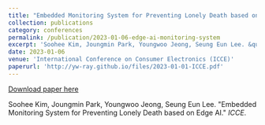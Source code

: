 ```yaml
---
title: "Embedded Monitoring System for Preventing Lonely Death based on Edge AI"
collection: publications
category: conferences
permalink: /publication/2023-01-06-edge-ai-monitoring-system
excerpt: 'Soohee Kim, Joungmin Park, Youngwoo Jeong, Seung Eun Lee. &quot;Embedded Monitoring System for Preventing Lonely Death based on Edge AI.&quot; <i>ICCE</i>.'
date: 2023-01-06
venue: 'International Conference on Consumer Electronics (ICCE)'
paperurl: 'http://yw-ray.github.io/files/2023-01-01-ICCE.pdf'
---
```


<a href='http://yw-ray.github.io/files/2023-01-01-ICCE.pdf'>Download paper here</a>

Soohee Kim, Joungmin Park, Youngwoo Jeong, Seung Eun Lee. &quot;Embedded Monitoring System for Preventing Lonely Death based on Edge AI.&quot; <i>ICCE</i>.

